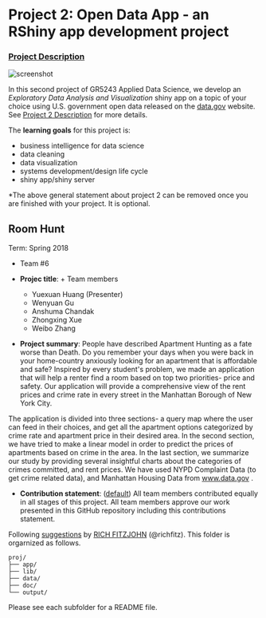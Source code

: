 # Project 2: Open Data App - an RShiny app development project

### [Project Description](doc/project2_desc.md)

![screenshot](doc/screenshot2.png)

In this second project of GR5243 Applied Data Science, we develop an *Exploratory Data Analysis and Visualization* shiny app on a topic of your choice using U.S. government open data released on the [data.gov](https://data.gov/) website. See [Project 2 Description](doc/project2_desc.md) for more details.  

The **learning goals** for this project is:

- business intelligence for data science
- data cleaning
- data visualization
- systems development/design life cycle
- shiny app/shiny server

*The above general statement about project 2 can be removed once you are finished with your project. It is optional.

## Room Hunt
Term: Spring 2018

+ Team #6
+ **Projec title**: + Team members
	+ Yuexuan Huang (Presenter)
	+ Wenyuan Gu
	+ Anshuma Chandak
	+ Zhongxing Xue
	+ Weibo Zhang

+ **Project summary**: People have described Apartment Hunting as a fate worse than Death. Do you remember your days when you were back in your home-country anxiously looking for an apartment that is affordable and safe? Inspired by every student's problem, we made an application that will help a renter find a room based on top two priorities- price and safety. Our application will provide a comprehensive view of the rent prices and crime rate in every street in the Manhattan Borough of New York City. 

The application is divided into three sections- a query map where the user can feed in their choices, and get all the apartment options categorized by crime rate and apartment price in their desired area. In the second section, we have tried to make a linear model in order to predict the prices of apartments based on crime in the area. In the last section, we summarize our study by providing several insightful charts about the categories of crimes committed, and rent prices. 
We have used NYPD Complaint Data (to get crime related data), and Manhattan Housing Data from www.data.gov . 

+ **Contribution statement**: ([default](doc/a_note_on_contributions.md)) All team members contributed equally in all stages of this project. All team members approve our work presented in this GitHub repository including this contributions statement. 

Following [suggestions](http://nicercode.github.io/blog/2013-04-05-projects/) by [RICH FITZJOHN](http://nicercode.github.io/about/#Team) (@richfitz). This folder is orgarnized as follows.

```
proj/
├── app/
├── lib/
├── data/
├── doc/
└── output/
```

Please see each subfolder for a README file.

